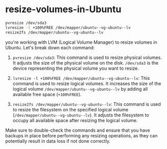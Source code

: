 # resize-volumes-in-Ubuntu
```bash
pvresize /dev/sda3
lvresize -l +100%FREE /dev/mapper/ubuntu--vg-ubuntu--lv
resize2fs /dev/mapper/ubuntu--vg-ubuntu--lv
```
you're working with LVM (Logical Volume Manager) to resize volumes in Ubuntu. Let's break down each command:

1. `pvresize /dev/sda3`: This command is used to resize physical volumes. It adjusts the size of the physical volume on the disk. `/dev/sda3` is the device representing the physical volume you want to resize.

2. `lvresize -l +100%FREE /dev/mapper/ubuntu--vg-ubuntu--lv`: This command is used to resize logical volumes. It increases the size of the logical volume `/dev/mapper/ubuntu--vg-ubuntu--lv` by adding all available free space (`+100%FREE`). 

3. `resize2fs /dev/mapper/ubuntu--vg-ubuntu--lv`: This command is used to resize the filesystem on the specified logical volume (`/dev/mapper/ubuntu--vg-ubuntu--lv`). It adjusts the filesystem to occupy all available space after resizing the logical volume.

Make sure to double-check the commands and ensure that you have backups in place before performing any resizing operations, as they can potentially result in data loss if not done correctly.
